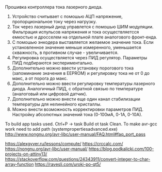 Прошивка контроллера тока лазерного диода.
1. Устройство считывает с помошью АЦП напряжение, пропорциональное току через нагрузку.
2. Ток через лазерный диод управлется с помошью ШИМ модуляции. Фильтрация испульсов напряжения и тока осуществляетсся емкостью и дросселем на отдельной плате аналогового фронт-енда. 
3. С помошью энкодера выставляется желаемое значение тока. Если установленное значение меньше измеренного, уменьшается скважность, в противном случае - увеличивается.
4. Регулировка осуществляется через ПИД регулятор. Параметры ПИД подбираются экспериментально.
5. Дополнительно можно ввести установку порогового тока (запоминание значения в EEPROM) и регулировку тока не от 0 до макс, а от порога до макс.
6. Дополнительно можно ввести регулировку температуры лазерного диода. Аналогичный ПИД, с обратной связью по температуре (аналоговый или цифровой датчик).
7. Дополнительно можно внести еще один канал стабилизации температуры для нелинейного кристаллы.
8. Можно внести возможность корректировки параметров ПИД. Настройку абсолютных значений тока (0-100мА, 0-1А, 0-10А). 


To build app tasks used. Ctrl+P -> task Build ot task Clean.
To make avr-gcc work need to add path (systempropertiesadvanced.exe)
http://www.nongnu.org/avr-libc/user-manual/FAQ.html#faq_port_pass


https://alexgyver.ru/lessons/compute/
https://crccalc.com/
https://nongnu.org/avr-libc/user-manual/
https://blog.podkalicki.com/100-projects-on-attiny13/
https://stackoverflow.com/questions/24343911/convert-integer-to-char-array-function
https://ravesli.com/uroki-po-qt5/